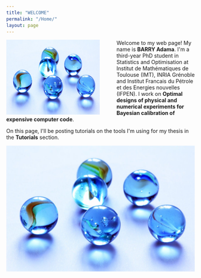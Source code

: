 ```yaml
---
title: "WELCOME"
permalink: "/Home/"
layout: page
---
```


<img src="PG.jpg" alt="Photo de la personne" width="250" height="200" style="float: left; margin-right: 45px;"> Welcome to my web page!
My name is **BARRY Adama**. I'm a third-year PhD student in Statistics and Optimisation at Institut de Mathématiques de Toulouse (IMT), 
INRIA Grénoble and Institut Francais du Pétrole et des Energies nouvelles (IFPEN). 
I work on **Optimal designs of physical and numerical experiments for Bayesian calibration of expensive computer code**.

On this page, I'll be posting tutorials on the tools I'm using for my thesis in the **Tutorials** section. 

![GP](PG.jpg)
